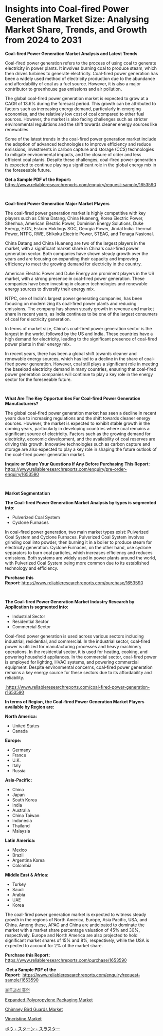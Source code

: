 <p><h1>Insights into Coal-fired Power Generation Market Size: Analysing Market Share, Trends, and Growth from 2024 to 2031</h1></p><p><strong>Coal-fired Power Generation Market Analysis and Latest Trends</strong></p>
<p><p>Coal-fired power generation refers to the process of using coal to generate electricity in power plants. It involves burning coal to produce steam, which then drives turbines to generate electricity. Coal-fired power generation has been a widely used method of electricity production due to the abundance and affordability of coal as a fuel source. However, it is also a major contributor to greenhouse gas emissions and air pollution.</p><p>The global coal-fired power generation market is expected to grow at a CAGR of 13.6% during the forecast period. This growth can be attributed to factors such as increasing energy demand, particularly in emerging economies, and the relatively low cost of coal compared to other fuel sources. However, the market is also facing challenges such as stricter environmental regulations and the shift towards cleaner energy sources like renewables.</p><p>Some of the latest trends in the coal-fired power generation market include the adoption of advanced technologies to improve efficiency and reduce emissions, investments in carbon capture and storage (CCS) technologies to mitigate environmental impacts, and the closure of older and less efficient coal plants. Despite these challenges, coal-fired power generation is expected to continue playing a significant role in the global energy mix in the foreseeable future.</p></p>
<p><strong>Get a Sample PDF of the Report:&nbsp;</strong> <a href="https://www.reliableresearchreports.com/enquiry/request-sample/1653590">https://www.reliableresearchreports.com/enquiry/request-sample/1653590</a></p>
<p>&nbsp;</p>
<p><strong>Coal-fired Power Generation Major Market Players</strong></p>
<p><p>The coal-fired power generation market is highly competitive with key players such as China Datang, China Huaneng, Korea Electric Power, Shenhua, American Electric Power, Dominion Energy Solutions, Duke Energy, E.ON, Eskom Holdings SOC, Georgia Power, Jindal India Thermal Power, NTPC, RWE, Shikoku Electric Power, STEAG, and Tenaga Nasional.</p><p>China Datang and China Huaneng are two of the largest players in the market, with a significant market share in China's coal-fired power generation sector. Both companies have shown steady growth over the years and are focusing on expanding their capacity and improving efficiency to meet the growing demand for electricity in the country.</p><p>American Electric Power and Duke Energy are prominent players in the US market, with a strong presence in coal-fired power generation. These companies have been investing in cleaner technologies and renewable energy sources to diversify their energy mix.</p><p>NTPC, one of India's largest power generating companies, has been focusing on modernizing its coal-fired power plants and reducing emissions. The company has shown steady growth in revenue and market share in recent years, as India continues to be one of the largest consumers of coal for electricity generation.</p><p>In terms of market size, China's coal-fired power generation sector is the largest in the world, followed by the US and India. These countries have a high demand for electricity, leading to the significant presence of coal-fired power plants in their energy mix.</p><p>In recent years, there has been a global shift towards cleaner and renewable energy sources, which has led to a decline in the share of coal-fired power generation. However, coal still plays a significant role in meeting the baseload electricity demand in many countries, ensuring that coal-fired power generation companies will continue to play a key role in the energy sector for the foreseeable future.</p></p>
<p>&nbsp;</p>
<p><strong>What Are The Key Opportunities For Coal-fired Power Generation Manufacturers?</strong></p>
<p><p>The global coal-fired power generation market has seen a decline in recent years due to increasing regulations and the shift towards cleaner energy sources. However, the market is expected to exhibit stable growth in the coming years, particularly in developing countries where coal remains a significant source of electricity. Factors such as the growing demand for electricity, economic development, and the availability of coal reserves are driving this growth. Innovative technologies such as carbon capture and storage are also expected to play a key role in shaping the future outlook of the coal-fired power generation market.</p></p>
<p><strong>Inquire or Share Your Questions If Any Before Purchasing This Report:</strong> <a href="https://www.reliableresearchreports.com/enquiry/pre-order-enquiry/1653590">https://www.reliableresearchreports.com/enquiry/pre-order-enquiry/1653590</a></p>
<p>&nbsp;</p>
<p><strong>Market Segmentation</strong></p>
<p><strong>The Coal-fired Power Generation Market Analysis by types is segmented into:</strong></p>
<p><ul><li>Pulverized Coal System</li><li>Cyclone Furnaces</li></ul></p>
<p><p>In coal-fired power generation, two main market types exist: Pulverized Coal System and Cyclone Furnaces. Pulverized Coal System involves grinding coal into powder, then burning it in a boiler to produce steam for electricity generation. Cyclone Furnaces, on the other hand, use cyclone separators to burn coal particles, which increases efficiency and reduces emissions. Both systems are widely used in power plants around the world, with Pulverized Coal System being more common due to its established technology and efficiency.</p></p>
<p><strong>Purchase this Report:&nbsp;</strong><a href="https://www.reliableresearchreports.com/purchase/1653590">https://www.reliableresearchreports.com/purchase/1653590</a></p>
<p>&nbsp;</p>
<p><strong>The Coal-fired Power Generation Market Industry Research by Application is segmented into:</strong></p>
<p><ul><li>Industrial Sector</li><li>Residential Sector</li><li>Commercial Sector</li></ul></p>
<p><p>Coal-fired power generation is used across various sectors including industrial, residential, and commercial. In the industrial sector, coal-fired power is utilized for manufacturing processes and heavy machinery operations. In the residential sector, it is used for heating, cooking, and powering household appliances. In the commercial sector, coal-fired power is employed for lighting, HVAC systems, and powering commercial equipment. Despite environmental concerns, coal-fired power generation remains a key energy source for these sectors due to its affordability and reliability.</p></p>
<p><a href="https://www.reliableresearchreports.com/coal-fired-power-generation-r1653590">&nbsp;https://www.reliableresearchreports.com/coal-fired-power-generation-r1653590</a></p>
<p><strong>In terms of Region, the Coal-fired Power Generation Market Players available by Region are:</strong></p>
<p>
    <p> <strong> North America: </strong>
        <ul>
            <li>United States</li>
            <li>Canada</li>
        </ul>
        </p> 
    <p> <strong> Europe: </strong>
        <ul>
            <li>Germany</li>
            <li>France</li>
            <li>U.K.</li>
            <li>Italy</li>
            <li>Russia</li>
        </ul>
        </p> 
    <p> <strong> Asia-Pacific: </strong>
        <ul>
            <li>China</li>
            <li>Japan</li>
            <li>South Korea</li>
            <li>India</li>
            <li>Australia</li>
            <li>China Taiwan</li>
            <li>Indonesia</li>
            <li>Thailand</li>
            <li>Malaysia</li>
        </ul>
        </p> 
    <p> <strong> Latin America: </strong>
        <ul>
            <li>Mexico</li>
            <li>Brazil</li>
            <li>Argentina Korea</li>
            <li>Colombia</li>
        </ul>
        </p> 
    <p> <strong> Middle East & Africa: </strong>
        <ul>
            <li>Turkey</li>
            <li>Saudi</li>
            <li>Arabia</li>
            <li>UAE</li>
            <li>Korea</li>
        </ul>
    </p>
    </p>
<p><p>The coal-fired power generation market is expected to witness steady growth in the regions of North America, Europe, Asia Pacific, USA, and China. Among these, APAC and China are anticipated to dominate the market with a market share percentage valuation of 45% and 30%, respectively. Europe and North America are also projected to hold significant market shares of 15% and 8%, respectively, while the USA is expected to account for 2% of the market share.</p></p>
<p><strong>Purchase this Report: </strong><a href="https://www.reliableresearchreports.com/purchase/1653590">https://www.reliableresearchreports.com/purchase/1653590</a></p>
<p>&nbsp;<strong>Get a Sample PDF of the Report:&nbsp;&nbsp;</strong><a href="https://www.reliableresearchreports.com/enquiry/request-sample/1653590">https://www.reliableresearchreports.com/enquiry/request-sample/1653590</a></p>
<p><strong></strong></p>
<p><p><a href="https://github.com/PhilToryphy7876567/Market-Research-Report-List-1/blob/main/304401925469.md">불투과성 흑연</a></p><p><a href="https://issuu.com/reportprime-2/docs/expanded-polypropylene-packaging-market-size-2030.">Expanded Polypropylene Packaging Market</a></p><p><a href="https://github.com/changoleonlaverguenzanoexiste/Market-Research-Report-List-2/blob/main/chimney-bird-guards-market.md">Chimney Bird Guards Market</a></p><p><a href="https://issuu.com/reportprime-2/docs/vincristine-market-size-2030.pptx">Vincristine Market</a></p><p><a href="https://github.com/one-cool-chick/Market-Research-Report-List-1/blob/main/454152728000.md">ボウ・スターン・スラスター</a></p></p>
